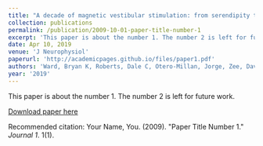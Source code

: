 ```yaml
---
title: "A decade of magnetic vestibular stimulation: from serendipity to physics to the clinic."
collection: publications
permalink: /publication/2009-10-01-paper-title-number-1
excerpt: 'This paper is about the number 1. The number 2 is left for future work.'
date: Apr 10, 2019
venue: 'J Neurophysiol'
paperurl: 'http://academicpages.github.io/files/paper1.pdf'
authors: 'Ward, Bryan K, Roberts, Dale C, Otero-Millan, Jorge, Zee, David S'
year: '2019'
---
```

This paper is about the number 1. The number 2 is left for future work.

[Download paper here](http://academicpages.github.io/files/paper1.pdf)

Recommended citation: Your Name, You. (2009). "Paper Title Number 1." <i>Journal 1</i>. 1(1).
